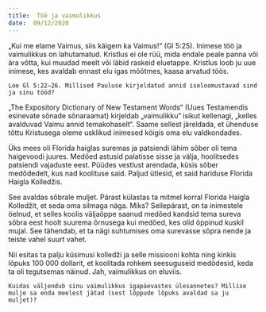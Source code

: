 ```yaml
---
title:  Töö ja vaimulikkus  
date:  09/12/2020  
---
```


„Kui me elame Vaimus, siis käigem ka Vaimus!“ (Gl 5:25). Inimese töö ja vaimulikkus on lahutamatud. Kristlus ei ole rüü, mida endale peale panna või ära võtta, kui muudad meelt või läbid raskeid eluetappe. Kristlus loob ju uue inimese, kes avaldab ennast elu igas mõõtmes, kaasa arvatud töös.

`Loe Gl 5:22–26. Millised Pauluse kirjeldatud annid iseloomustavad sind ja sinu tööd?`

„The Expository Dictionary of New Testament Words“ (Uues Testamendis esinevate sõnade sõnaraamat) kirjeldab „vaimulikku“ isikut kellenagi, „kelles avalduvad Vaimu annid temakohaselt“. Saame sellest järeldada, et ühenduse tõttu Kristusega oleme usklikud inimesed kõigis oma elu valdkondades.

Üks mees oli Florida haiglas suremas ja patsiendi lähim sõber oli tema haigevoodi juures. Medõed astusid palatisse sisse ja välja, hoolitsedes patsiendi vajaduste eest. Püüdes vestlust arendada, küsis sõber medõdedelt, kus nad koolituse said. Paljud ütlesid, et said hariduse Florida Haigla Kolledžis.

See avaldas sõbrale muljet. Pärast külastas ta mitmel korral Florida Haigla Kolledžit, et seda oma silmaga näga. Miks? Sellepärast, on ta inimestele öelnud, et selles koolis väljaõppe saanud medõed kandsid tema sureva sõbra eest hoolt suurema õrnusega kui medõed, kes olid õppinud kuskil mujal. See tähendab, et ta nägi suhtumises oma surevasse sõpra nende ja teiste vahel suurt vahet.

Nii esitas ta palju küsimusi kolledži ja selle missiooni kohta ning kinkis lõpuks 100 000 dollarit, et koolitada rohkem seesuguseid medõdesid, keda ta oli tegutsemas näinud. Jah, vaimulikkus on eluviis.

`Kuidas väljendub sinu vaimulikkus igapäevastes ülesannetes? Millise mulje sa enda meelest jätad (sest lõppude lõpuks avaldad sa ju muljet)?`